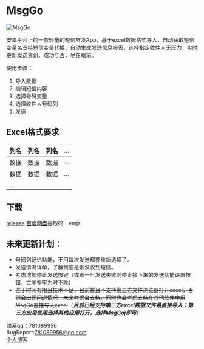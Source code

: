 # MsgGo
![MsgGo](./app/src/main/res/drawable/icon.png)  


安卓平台上的一款轻量的短信群发App，基于excel数据格式导入，自动获取短信变量名支持短信变量代换，自动生成发送信息报表，选择指定收件人无压力，实时更新发送资讯，成功与否，尽在眼前。  

使用步骤：  
1. 导入数据
2. 编辑短信内容
3. 选择号码变量
4. 选择收件人号码列
5. 发送

## Excel格式要求
列名|列名|列名|...
-|-|-|-
数据|数据|数据|...
数据|数据|数据|...
...|
## 下载
[release](https://github.com/781089956/MsgGo/releases/download/1.1/msgGo.apk)
[百度网盘](https://pan.baidu.com/s/1fdnUKfsopAgSQVf3nsxPaQ)提取码：emjz
## 未来更新计划：

* 号码列记忆功能，不用每次发送都要重新选择了。
* 发送情况详单，了解到底是谁没收到短信。
* 考虑增加停止发送按键（或者一旦发送失败则停止接下来的发送功能设置按钮，亡羊补牢为时不晚）
* ~~鉴于时间有限且技术不足，目前暂且不支持第三方文件浏览器打开excel，否则会出现闪退情况，未来考虑会支持。同时也会考虑支持在其他软件中用MsgGo直接导入excel~~（***目前已经支持第三方excel数据文件最直接导入：第三方应用使用选择其他应用打开，选择MsgGoj即可***）

联系qq：781089956  
BugReport:781089956@qq.com  
[个人博客](http://yzzblog.top/)
